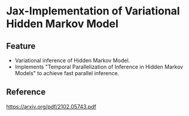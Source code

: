 # Jax-Implementation of Variational Hidden Markov Model

## Feature
- Variational inference of Hidden Markov Model.
- Implements "Temporal Parallelization of Inference in Hidden Markov Models" to achieve fast parallel inference.

## Reference 
https://arxiv.org/pdf/2102.05743.pdf

